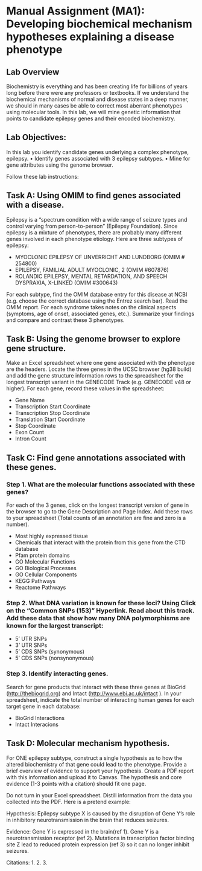 # Manual Assignment (MA1): Developing biochemical mechanism hypotheses explaining a disease phenotype	

## Lab Overview
Biochemistry is everything and has been creating life for billions of years long before there were any professors or textbooks.  If we understand the biochemical mechanisms of normal and disease states in a deep manner, we should in many cases be able to correct most aberrant phenotypes using molecular tools.  In this lab, we will mine genetic information that points to candidate epilepsy genes and their encoded biochemistry.

## Lab Objectives:
In this lab you identify candidate genes underlying a complex phenotype, epilepsy.
•	Identify genes associated with 3 epilepsy subtypes.
•	Mine for gene attributes using the genome browser.

Follow these lab instructions:

## Task A: Using OMIM to find genes associated with a disease.  
Epilepsy is a “spectrum condition with a wide range of seizure types and control varying from person-to-person” (Epilepsy Foundation). Since epilepsy is a mixture of phenotypes, there are probably many different genes involved in each phenotype etiology. Here are three subtypes of epilepsy:

* MYOCLONIC EPILEPSY OF UNVERRICHT AND LUNDBORG (OMIM # 254800)
* EPILEPSY, FAMILIAL ADULT MYOCLONIC, 2 (OMIM #607876)
* ROLANDIC EPILEPSY, MENTAL RETARDATION, AND SPEECH DYSPRAXIA, X-LINKED (OMIM #300643)

For each subtype, find the OMIM database entry for this disease at NCBI (e.g. choose the correct database using the Entrez search bar).  Read the OMIM report. For each syndrome takes notes on the clinical aspects (symptoms, age of onset, associated genes, etc.).  Summarize your findings and compare and contrast these 3 phenotypes. 

## Task B: Using the genome browser to explore gene structure.  
Make an Excel spreadsheet  where one gene associated with the phenotype are the headers.  Locate the three genes in the UCSC browser (hg38 build) and add the gene structure information rows to the spreadsheet for the longest transcript variant  in the GENECODE Track (e.g. GENECODE v48 or higher).  For each gene, record these values in the spreadsheet:

* Gene Name
* Transcription Start Coordinate
* Transcription Stop Coordinate
* Translation Start Coordinate
* Stop Coordinate
* Exon Count
* Intron Count

## Task C: Find gene annotations associated with these genes.
### Step 1. What are the molecular functions associated with these genes? 
For each of the 3 genes, click on the longest transcript version of gene in the browser to go to the Gene Description and Page Index.  Add these rows to your spreadsheet (Total counts of an annotation are fine and zero is a number).  
* Most highly expressed tissue
* Chemicals that interact with the protein from this gene from the CTD database
* Pfam protein domains
* GO Molecular Functions
* GO Biological Processes
* GO Cellular Components
* KEGG Pathways
* Reactome Pathways 

### Step 2.  What DNA variation is known for these loci? Using Click on the “Common SNPs (153)” Hyperlink.  Read about this track.  Add these data that show how many DNA polymorphisms are known for the largest transcript: 
* 5’ UTR SNPs
* 3’ UTR SNPs
* 5’ CDS SNPs (synonymous)
* 5’ CDS SNPs (nonsynonymous)

### Step 3.  Identify interacting genes.  
Search for gene products that interact with these three genes at BioGrid (http://thebiogrid.org) and Intact (http://www.ebi.ac.uk/intact ).  In your spreadsheet, indicate the total number of interacting human genes for each target gene in each database:

* BioGrid Interactions
* Intact Interacions

## Task D: Molecular mechanism hypothesis.
For ONE epilepsy subtype, construct a single hypothesis as to how the altered biochemistry of that gene could lead to the phenotype. Provide a brief overview of evidence to support your hypothesis.  Create a PDF report with this information and upload it to Canvas. The hypothesis and core evidence (1-3 points with a citation) should fit one page.  

Do not turn in your Excel spreadsheet. Distill information from the data you collected into the PDF.  Here is a pretend example:

Hypothesis: Epilepsy subtype X is caused by the disruption of Gene Y’s role in inhibitory neurotransmission in the brain that reduces seizures.

Evidence: Gene Y is expressed in the brain(ref 1).  Gene Y is a neurotransmission receptor (ref 2). Mutations in transcription factor binding site Z lead to reduced protein expression (ref 3) so it can no longer inhibit seizures.

Citations:
1.
2.
3.




